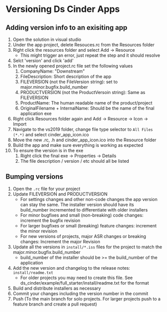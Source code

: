 # Versioning Ds Cinder Apps

## Adding version info to an exisiting app
1. Open the solution in visual studio
2. Under the app project, delete Resouces.rc from the Resources folder
3. Right click the resources folder and select Add -> Resource
	- This might trigger an error, just repeat the step and it should resolve
4. Selct 'version' and click 'add'
5. In the newly opened project.rc file set the following values
	1. CompanyName: "Downstream"
	2. FileDescription: Short description of the app
	3. FILEVERSION (not the FileVersion string): set to major.minor.bugfix.build_number
	4. PRODUCTVERSION (not the ProductVersoin string): Same as FILEVERSION
	5. ProductName: The human readable name of the product/project
	6. OriginalFilename + InternalName: Should be the name of the final application exe
6. Right click Resources folder again and Add -> Resource -> Icon -> Import
7. Navigate to the vs2019 folder, change file type selector to `All Files (*.*)` and select cinder_app_icon.ico
8. Move the new .rc, .h and cinder_app_icon.ico into the Resource folder
9. Build the app and make sure everything is working as expected
10. To ensure the version is in the exe
	1. Right click the final exe -> Properties -> Details
	2. The file description / version / etc should all be listed

## Bumping versions
1. Open the `.rc` file for your project
2. Update FILEVERSION and PRODUCTVERSION
	- For settings changes and other non-code changes the app version can stay the same. The installer version should have its build_number incremented to differentiate with older installers
	- For minor bugfixes and small (non-breaking) code changes: increment the bugfix revision
	- For larger bugfixes or small (breaking) feature changes: increment the minor revision
	- For new versions of projects, major ASR changes or breaking changes: Increment the major Revision
3. Update all the versions in `install/*.iss` files for the project to match the major.minor.bugfix.build_number
	* build_number of the installer should be >= the build_number of the application
4. Add the new version and changelog to the release notes: `install/readme.txt`
	- For older projects you may need to create this file. See ds_cinder/example/full_starter/install/readme.txt for the format
6. Build and distribute installers as necessary
7. Commit your changes including the version number in the commit
8. Push (To the main branch for solo projects. For larger projects push to a feature branch and create a pull request)
